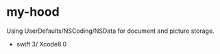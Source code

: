 # my-hood
Using UserDefaults/NSCoding/NSData for document and picture storage.
- swift 3/ Xcode8.0


